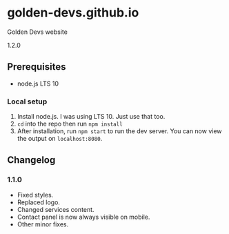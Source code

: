 # golden-devs.github.io

Golden Devs website

1.2.0

## Prerequisites

- node.js LTS 10

### Local setup

1. Install node.js. I was using LTS 10. Just use that too.
2. `cd` into the repo then run `npm install`
3. After installation, run `npm start` to run the dev server. You can now view
   the output on `localhost:8080`.

## Changelog

### 1.1.0

- Fixed styles.
- Replaced logo.
- Changed services content.
- Contact panel is now always visible on mobile.
- Other minor fixes.
